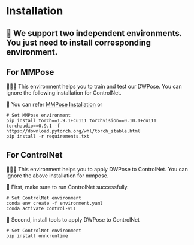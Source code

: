# Installation
## 📙 We support two independent environments. You just need to install corresponding environment.
## For MMPose
🌵🌵🌵 This environment helps you to train and test our DWPose. You can ignore the following installation for ControlNet.

🌵 You can refer [MMPose Installation](https://mmpose.readthedocs.io/en/latest/installation.html) or
```
# Set MMPose environment
pip install torch==1.9.1+cu111 torchvision==0.10.1+cu111 torchaudio==0.9.1 -f https://download.pytorch.org/whl/torch_stable.html
pip install -r requirements.txt
```

## For ControlNet
🌵🌵🌵 This environment helps you to apply DWPose to ControlNet. You can ignore the above installation for mmpose.

🌵 First, make sure to run ControlNet successfully.
```
# Set ControlNet environment
conda env create -f environment.yaml
conda activate control-v11
```
🌵 Second, install tools to apply DWPose to ControlNet
```
# Set ControlNet environment
pip install onnxruntime
```